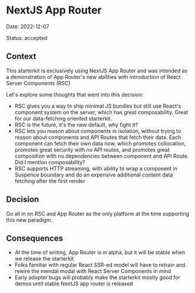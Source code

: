 # NextJS App Router

Date: 2022-12-07

Status: accepted

## Context

This starterkit is exclusively using NextJS App Router and was intended as a demonstration of App Router's new abilities with introduction of React Server Components (RSC)

Let's explore some thoughts that went into this decision:

- RSC gives you a way to ship minimal JS bundles but still use React's component system on the server, which has great composability. Great for our data-fetching oriented starterkit.
- RSC is the future, it's the new default, why fight it?
- RSC lets you reason about components in isolation, without trying to reason about components and API Routes that fetch their data. Each component can fetch their own data now, which promotes collocation, promotes great security with no API routes, and promotes great composition with no dependencies between component and API Route. Did I mention composability?
- RSC supports HTTP streaming, with ability to wrap a component in Suspence boundary and do an expensive additional content data fetching after the first render

## Decision

Go all in on RSC and App Router as the only platform at the time supporting this new paradigm.

## Consequences

- At the time of writing, App Router is in alpha, but it will be stable when we release the starterkit
- Folks familiar with regular React SSR-ed model will have to retrain and rewire the mendal modal with React Server Components in mind
- Early adopter bugs will probably make the starterkit mostly good for demos until stable NextJS app router is released
